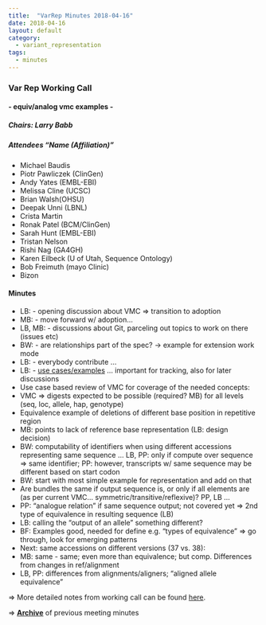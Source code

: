 ```yaml
---
title:  "VarRep Minutes 2018-04-16"
date: 2018-04-16
layout: default
category:
  - variant_representation
tags:
  - minutes
---
```


### Var Rep Working Call
#### - equiv/analog vmc examples -
##### Chairs: Larry Babb
##### Attendees “Name (Affiliation)”

* Michael Baudis
* Piotr Pawliczek (ClinGen)
* Andy Yates (EMBL-EBI)
* Melissa Cline (UCSC)
* Brian Walsh(OHSU)
* Deepak Unni (LBNL)
* Crista Martin
* Ronak Patel (BCM/ClinGen)
* Sarah Hunt (EMBL-EBI)
* Tristan Nelson
* Rishi Nag (GA4GH)
* Karen Eilbeck (U of Utah, Sequence Ontology)
* Bob Freimuth (mayo Clinic)
* Bizon

#### Minutes

- LB: - opening discussion about VMC => transition to adoption
- MB: - move forward w/ adoption…
- LB, MB: - discussions about Git, parceling out topics to work on there (issues etc)
- BW: - are relationships part of the spec? -> example for extension work mode
- LB: - everybody contribute …
- LB: - [use cases/examples](https://docs.google.com/spreadsheets/d/1o85GwckB_peOOEZzP608Nz0X7_9NUPvqrJkKL5A9JCQ/edit?usp=sharing) … important for tracking, also for later discussions
- Use case based review of VMC for coverage of the needed concepts:
- VMC => digests expected to be possible (required? MB) for all levels (seq, loc, allele, hap, genotype)
- Equivalence example of deletions of different base position in repetitive region
- MB: points to lack of reference base representation (LB: design decision)
- BW: computability of identifiers when using different accessions representing same sequence … LB, PP: only if compute over sequence => same identifier; PP: however, transcripts w/ same sequence may be different based on start codon
- BW: start with most simple example for representation and add on that
- Are bundles the same if output sequence is, or only if all elements are (as per current VMC… symmetric/transitive/reflexive)? PP, LB …
- PP: “analogue relation” if same sequence output; not covered yet => 2nd type of equivalence in resulting sequence (LB)
- LB: calling the “output of an allele” something different?
- BF: Examples good, needed for define e.g. “types of equivalence” => go through, look for emerging patterns
- Next: same accessions on different versions (37 vs. 38):
- MB: same - same; even more than equivalence; but comp. Differences from changes in ref/alignment
- LB, PP: differences from alignments/aligners; “aligned allele equivalence”

=> More detailed notes from working call can be found [here](https://docs.google.com/document/d/1exzE9hLaMeYsQ6Uu5OQOJbO_hJjyBWu--vqdboWHLYI/edit#heading=h.tms7m01cjme3).

=> [**Archive**](/variant_representation_minutes.html) of previous meeting minutes
